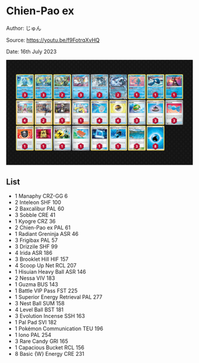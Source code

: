 # Chien-Pao ex

Author: じゅん

Source: <https://youtu.be/f9FotrqXvHQ>

Date: 16th July 2023

![decklist](../../images/PAL/Chien-Pao%20ex/4-%20Chien-Pao%20ex.png)

## List

* 1 Manaphy CRZ-GG 6
* 2 Inteleon SHF 100
* 2 Baxcalibur PAL 60
* 3 Sobble CRE 41
* 1 Kyogre CRZ 36
* 2 Chien-Pao ex PAL 61
* 1 Radiant Greninja ASR 46
* 3 Frigibax PAL 57
* 3 Drizzile SHF 99
* 4 Irida ASR 186
* 3 Brooklet Hill HIF 157
* 4 Scoop Up Net RCL 207
* 1 Hisuian Heavy Ball ASR 146
* 2 Nessa VIV 183
* 1 Guzma BUS 143
* 1 Battle VIP Pass FST 225
* 1 Superior Energy Retrieval PAL 277
* 3 Nest Ball SUM 158
* 4 Level Ball BST 181
* 3 Evolution Incense SSH 163
* 1 Pal Pad SVI 182
* 1 Pokémon Communication TEU 196
* 1 Iono PAL 254
* 3 Rare Candy GRI 165
* 1 Capacious Bucket RCL 156
* 8 Basic {W} Energy CRE 231
